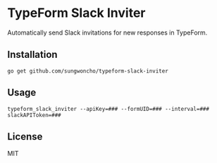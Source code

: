 # TypeForm Slack Inviter

Automatically send Slack invitations for new responses in TypeForm.

## Installation

    go get github.com/sungwoncho/typeform-slack-inviter

## Usage

    typeform_slack_inviter --apiKey=### --formUID=### --interval=### slackAPIToken=###

## License

MIT
